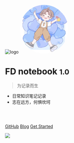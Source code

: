 <!-- 管封面的 -->

<!-- _coverpage.md -->

![logo]()
<img width="160px" style="border-radius: 50%" src="_media/logo.jpg"> <!--logo-->

# **FD notebook** <small>1.0</small>

> 为记录而生

- 日常知识笔记记录
- 志在远方，何惧坎坷
<br>

<span id="busuanzi_container_site_pv" style='display:none'>
    👀 本站总访问量：<span id="busuanzi_value_site_pv"></span> 次
</span>
<span id="busuanzi_container_site_uv" style='display:none'>
    | 🚴‍♂️ 本站总访客数：<span id="busuanzi_value_site_uv"></span> 人
</span>

<br>


[GitHub](https://github.com/FloatingDream1001)
[Blog](https://www.yangyuezz.top/)
[Get Started](#README)

<!-- 背景图片 -->
![](_media/background.png)



